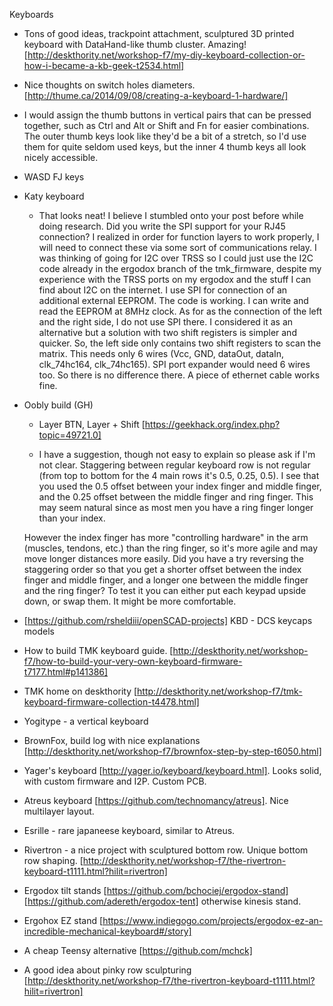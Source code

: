 Keyboards

- Tons of good ideas, trackpoint attachment, sculptured 3D printed keyboard with DataHand-like thumb cluster. Amazing! [http://deskthority.net/workshop-f7/my-diy-keyboard-collection-or-how-i-became-a-kb-geek-t2534.html]

- Nice thoughts on switch holes diameters. [http://thume.ca/2014/09/08/creating-a-keyboard-1-hardware/]

- I would assign the thumb buttons in vertical pairs that can be pressed together, such as Ctrl and Alt or Shift and Fn for easier combinations. The outer thumb keys look like they'd be a bit of a stretch, so I'd use them for quite seldom used keys, but the inner 4 thumb keys all look nicely accessible.

- WASD FJ keys

- Katy keyboard

    - That looks neat! I believe I stumbled onto your post before while doing research. Did you write the SPI support for your RJ45 connection? I realized in order for function layers to work properly, I will need to connect these via some sort of communications relay. I was thinking of going for I2C over TRSS so I could just use the I2C code already in the ergodox branch of the tmk_firmware, despite my experience with the TRSS ports on my ergodox and the stuff I can find about I2C on the internet.
    I use SPI for connection of an additional external EEPROM. The code is working. I can write and read the EEPROM at 8MHz clock.
    As for as the connection of the left and the right side, I do not use SPI there. I considered it as an alternative but a solution with two shift registers is simpler and quicker. So, the left side only contains two shift registers to scan the matrix. This needs only 6 wires (Vcc, GND, dataOut, dataIn, clk_74hc164, clk_74hc165). SPI port expander would need 6 wires too. So there is no difference there. A piece of ethernet cable works fine.

- Oobly build (GH)

    - Layer BTN, Layer + Shift [https://geekhack.org/index.php?topic=49721.0]

    - I have a suggestion, though not easy to explain so please ask if I'm not clear. Staggering between regular keyboard row is not regular (from top to bottom for the 4 main rows it's 0.5, 0.25, 0.5). I see that you used the 0.5 offset between your index finger and middle finger, and the 0.25 offset between the middle finger and ring finger. This may seem natural since as most men you have a ring finger longer than your index.

    However the index finger has more "controlling hardware" in the arm (muscles, tendons, etc.) than the ring finger, so it's more agile and may move longer distances more easily. Did you have a try reversing the staggering order so that you get a shorter offset between the index finger and middle finger, and a longer one between the middle finger and the ring finger? To test it you can either put each keypad upside down, or swap them. It might be more comfortable.

- [https://github.com/rsheldiii/openSCAD-projects] KBD - DCS keycaps models

- How to build TMK keyboard guide. [http://deskthority.net/workshop-f7/how-to-build-your-very-own-keyboard-firmware-t7177.html#p141386]

- TMK home on deskthority [http://deskthority.net/workshop-f7/tmk-keyboard-firmware-collection-t4478.html]

- Yogitype - a vertical keyboard

- BrownFox, build log with nice explanations [http://deskthority.net/workshop-f7/brownfox-step-by-step-t6050.html]

- Yager's keyboard [http://yager.io/keyboard/keyboard.html]. Looks solid, with custom firmware and I2P. Custom PCB.

- Atreus keyboard [https://github.com/technomancy/atreus]. Nice multilayer layout.

- Esrille - rare japaneese keyboard, similar to Atreus.

- Rivertron - a nice project with sculptured bottom row. Unique bottom row shaping. [http://deskthority.net/workshop-f7/the-rivertron-keyboard-t1111.html?hilit=rivertron]

- Ergodox tilt stands [https://github.com/bchociej/ergodox-stand] [https://github.com/adereth/ergodox-tent] otherwise kinesis stand.

- Ergohox EZ stand [https://www.indiegogo.com/projects/ergodox-ez-an-incredible-mechanical-keyboard#/story]

- A cheap Teensy alternative [https://github.com/mchck]

- A good idea about pinky row sculpturing [http://deskthority.net/workshop-f7/the-rivertron-keyboard-t1111.html?hilit=rivertron]
